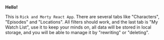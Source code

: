 **Hello!** 

This is `Rick and Morty React App`. There are several tabs like "Characters", "Episodes" and "Locations".
All filters should work, and the last tab is "My Watch List", use it to keep your minds on, all data will be stored
in local storage, and you will be able to manage it by "rewriting" or "deleting".